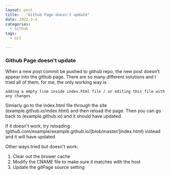 ```yaml
---
layout: post
title:   "Github Page doesn't update"
date: 2022-3-4
categories:
  - Github
tags:
  - Git

---
```


### Github Page doesn't update

When a new post commit be pushed to github repo, the new post doesn't appear into the github page. There are so many different solutions and I tried all of them, for me, the only working way is

```
adding a empty line inside index.html file / or editing this file with any changes
```
Simiarly go to the index.html file through the site (example.github.io/index.html) and then reload the page. Then you can go back to (example.github.io) and it should have updated. 

If it doesn't work, try reloading (github.com/example/example.github.io/[blob/master/]index.html) instead and it will have updated

Other ways tried but doesn't work:

1. Clear out the brower cache
2. Modify the CNAME file to make sure it matches with the host
3. Update the gitPage source setting

